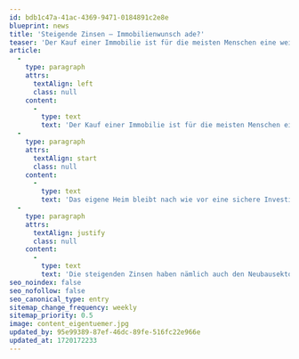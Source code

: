 ```yaml
---
id: bdb1c47a-41ac-4369-9471-0184891c2e8e
blueprint: news
title: 'Steigende Zinsen – Immobilienwunsch ade?'
teaser: 'Der Kauf einer Immobilie ist für die meisten Menschen eine weitreichende finanzielle Entscheidung, die auch langfristig bindet.'
article:
  -
    type: paragraph
    attrs:
      textAlign: left
      class: null
    content:
      -
        type: text
        text: 'Der Kauf einer Immobilie ist für die meisten Menschen eine weitreichende finanzielle Entscheidung, die auch langfristig bindet. Mit steigenden Zinsen für die Baufinanzierung ist diese Entscheidung nicht einfacher geworden; dennoch müssen Sie Ihren Immobilienwunsch nicht aufgeben.'
  -
    type: paragraph
    attrs:
      textAlign: start
      class: null
    content:
      -
        type: text
        text: 'Das eigene Heim bleibt nach wie vor eine sichere Investition in die Zukunft.'
  -
    type: paragraph
    attrs:
      textAlign: justify
      class: null
    content:
      -
        type: text
        text: 'Die steigenden Zinsen haben nämlich auch den Neubausektor verunsichert. Es wird weniger und zurückhaltend gebaut, manche Bauträger setzen jetzt schon geplante Projekte nicht um. Was wiederum bedeutet, dass Wohnraum in unserer Region weiterhin knapp bleibt; die Experten erwarten daher keinen Sturz der Immobilienpreise.'
seo_noindex: false
seo_nofollow: false
seo_canonical_type: entry
sitemap_change_frequency: weekly
sitemap_priority: 0.5
image: content_eigentuemer.jpg
updated_by: 95e99389-87ef-46dc-89fe-516fc22e966e
updated_at: 1720172233
---
```

